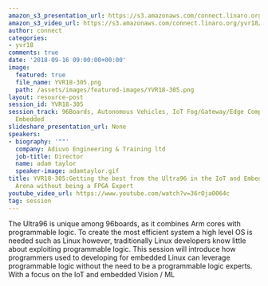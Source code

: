 ```yaml
---
amazon_s3_presentation_url: https://s3.amazonaws.com/connect.linaro.org/yvr18/presentations/yvr18-305.pdf
amazon_s3_video_url: https://s3.amazonaws.com/connect.linaro.org/yvr18/videos/yvr18-305.mp4
author: connect
categories:
- yvr18
comments: true
date: '2018-09-16 09:00:00+00:00'
image:
  featured: true
  file_name: YVR18-305.png
  path: /assets/images/featured-images/YVR18-305.png
layout: resource-post
session_id: YVR18-305
session_track: 96Boards, Autonomous Vehicles, IoT Fog/Gateway/Edge Computing, IoT and
  Embedded
slideshare_presentation_url: None
speakers:
- biography: '""'
  company: Adiuvo Engineering & Training ltd
  job-title: Director
  name: adam taylor
  speaker-image: adamtaylor.gif
title: YVR18-305:Getting the best from the Ultra96 in the IoT and Embedded Vision
  Arena without being a FPGA Expert
youtube_video_url: https://www.youtube.com/watch?v=36rOja0064c
tag: session
---
```


The Ultra96 is unique among 96boards, as it combines Arm cores with programmable logic. To create the most efficient system a high level OS is needed such as Linux however, traditionally Linux developers know little about exploiting programmable logic. This session will introduce how programmers used to developing for embedded Linux can leverage programmable logic without the need to be a programmable logic experts. With a focus on the IoT and embedded Vision / ML
